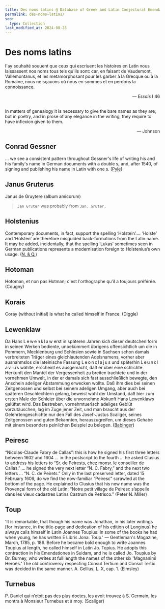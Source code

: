 ```yaml
---
title: Des noms latins @ Database of Greek and Latin Conjectural Emendations Attested in MSS
permalink: des-noms-latins/
seo:
  type: Collection
last_modified_at: 2024-08-23 
---
```

# Des noms latins

I'ay souhaité souuent que ceux qui escriuent les histoires en Latin nous laissassent nos noms tous tels qu'ils sont: car, en faisant de Vaudemont, Vallemontanus, et les metamorphosant pour les garber à la Grecque ou à la Romaine, nous ne sçauons où nous en sommes et en perdons la connoissance.
<p align="right">— <em>Essais</em> I 46</p>

&nbsp;  
In matters of genealogy it is necessary to give the bare names as they are; but in poetry, and in prose of any elegance in the writing, they require to have inflexion given to them.
<p align="right">— Johnson</p>

## Conrad Gessner
… we see a consistent pattern throughout Gessner's life of writing his and his family's name in German documents with a double s, and, after 1540, of signing and publishing his name in Latin with one s. ([Pyle](https://www.euppublishing.com/doi/abs/10.3366/anh.2000.27.2.175))

## Janus Gruterus
Janus de Gruytere (album amicorum)

> `Jan Gruter` was probably from `Jan. Gruter.`

## Holstenius
Contemporary documents, in fact, support the spelling ‘Holstein’.… ‘Holste’ and ‘Holsten’ are therefore misguided back-formations from the Latin name. It may be added, incidentally, that the spelling ‘Lukas’ sometimes seen in German publications represents a modernisation foreign to Holstenius’s own usage. ([N. & Q.](https://doi.org/10.1093/notesj/gjae088))

## Hotoman
Hotoman, et non pas Hotman; c'est l'orthographe qu'il a toujours préférée. (Cougny)

## Korais
Coray (without initial) is what he called himself in France. (Diggle)

## Lewenklaw
Da Hans L&thinsp;e&thinsp;w&thinsp;e&thinsp;n&thinsp;k&thinsp;l&thinsp;a&thinsp;w erst in späteren Jahren sich dieser deutschen form in seinen Werken bediente, unbekümmert übrigens offensichtlich um die in Pommern, Mecklenburg und Schlesien sowie in Sachsen schon damals verbreiteten Träger eines gleichlautenden Adelsnamens, vorher aber ausnahmslos die lateinische Fassung L&thinsp;e&thinsp;o&thinsp;n&thinsp;c&thinsp;l&thinsp;a&thinsp;j&thinsp;u&thinsp;s und späterhin L&thinsp;e&thinsp;u&thinsp;n&thinsp;c&thinsp;l&thinsp;a&thinsp;v&thinsp;i&thinsp;u&thinsp;s wählte, erscheint es ausgemacht, daß er über eine schlichte Herkunft den Mantel der Vergessenheit zu breiten trachtete und in der vornehmen Umwelt, in der er damals sich fast ausschließlich bewegte, den Anschein adeliger Abstammung erwecken wollte. Daß ihm dies bei seinen Zeitgenossen und selbst bei seinem adeligen Umgang, aber auch bei späteren Geschlechtern gelang, beweist wohl der Umstand, daß hier zum ersten Male der Schleier über die unvornehme Abkunft Hans Lewenklaws gelüftet wird. Das Bestreben, vornehmtuerisch adeliges Geblüt vorzutäuschen, lag im Zuge jener Zeit, und man braucht aus der Gelehrtengeschichte nur den Fall des Josef-Justus Scaliger, seines Zeitgenossen und guten Bekannten, herauszugreifen, um dieses Gehabe mit einem besonders peinlichen Beispiel zu belegen. ([Babinger](https://www.lwl.org/westfaelische-geschichte/txt/wz-5703.pdf))

## Peiresc
“Nicolas-Claude Fabry de Callas”: this is how he signed his first three letters between 1602 and 1604 … in the postscript to the fourth … he asked Clusius to address his letters to “Sr. de Peirests, chez monsr. le conseiller de Callas.” … he signed the very next letter “N. C. Fabry,” and the next two letters … “N. C. de Peirets.” Only in the last preserved letter, dated 15 February 1606, do we find the now-familiar “Peiresc” scrawled at the bottom of the page. He explained to Clusius that his new name was the Provençal form of the old Latin: “Notre petit village de Peiresc s’appelle dans les vieux cadastres Latins Castrum de Petrisco.” (Peter N. Miller)

## Toup
'It is remarkable, that though his name was Jonathan, in his later writings [for instance, in the title-page and dedication of his edition of Longinus] he always calls himself in Latin Joannes Toupius. In some of the books he had when young, he has written E Libris Jona. Toup.' — Gentleman's Magazine, March, 1785, p. 186. Before he became bold enough to write Joannes Toupius at length, he called himself in Latin Jo. Topius. He adopts this contraction in his Emendationes in Suidam, and he is called Jo. Toupius by Dr. Burney, who writes at full length the names of the other six 'Magnanimi Heroës.' The old controversy respecting Consul Tertium and Consul Tertio was decided in the same manner. A. Gellius, L. X, cap. 1. (Elmsley)

## Turnebus
P. Daniel qui n’etoit pas des plus doctes, les avoit trouvez à S. Germain, les montra à Monsieur Turnebus et à moy. (Scaliger)
